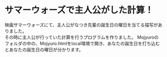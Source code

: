 # サマーウォーズで主人公がした計算！
映画サマーウォーズにて、主人公がなつき先輩の誕生日の曜日を当てる描写がありました。<br>
その時に主人公が行っていた計算を行うプログラムを作りました。
Mojyuroのフォルダの中の、Mojyuro.htmlをlocal環境で開き、あなたの誕生日を打ち込むとあなたの誕生日の曜日が分かります。
